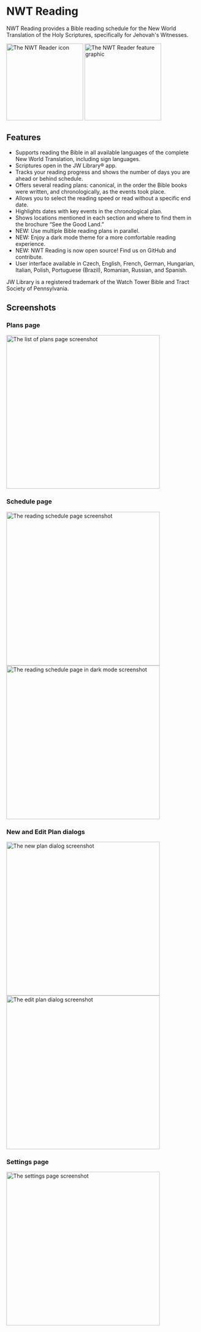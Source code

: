 # NWT Reading

NWT Reading provides a Bible reading schedule for the New World Translation of the Holy Scriptures, specifically for Jehovah's Witnesses.

<img src="assets/launcher/icon.png" alt="The NWT Reader icon" height="200"> <img src="assets/store_presence/feature_graphic.png" alt="The NWT Reader feature graphic" height="200">

## Features

- Supports reading the Bible in all available languages of the complete New World Translation, including sign languages.
- Scriptures open in the JW Library® app.
- Tracks your reading progress and shows the number of days you are ahead or behind schedule.
- Offers several reading plans: canonical, in the order the Bible books were written, and chronologically, as the events took place.
- Allows you to select the reading speed or read without a specific end date.
- Highlights dates with key events in the chronological plan.
- Shows locations mentioned in each section and where to find them in the brochure “See the Good Land.”
- NEW: Use multiple Bible reading plans in parallel.
- NEW: Enjoy a dark mode theme for a more comfortable reading experience.
- NEW: NWT Reading is now open source! Find us on GitHub and contribute.
- User interface available in Czech, English, French, German, Hungarian, Italian, Polish, Portuguese (Brazil), Romanian, Russian, and Spanish.

JW Library is a registered trademark of the Watch Tower Bible and Tract Society of Pennsylvania.

## Screenshots

### Plans page

<img src="assets/store_presence/screenshots/ios-1-plans-overlay.png" alt="The list of plans page screenshot" width="400">

### Schedule page

<img src="assets/store_presence/screenshots/ios-2-schedule-overlay.png" alt="The reading schedule page screenshot" width="400"> <img src="assets/store_presence/screenshots/ios-3-schedule-dark-overlay.png" alt="The reading schedule page in dark mode screenshot" width="400">

### New and Edit Plan dialogs

<img src="assets/store_presence/screenshots/ios-4-new-overlay.png" alt="The new plan dialog screenshot" width="400"> <img src="assets/store_presence/screenshots/ios-5-edit-overlay.png" alt="The edit plan dialog screenshot" width="400">

### Settings page

<img src="assets/store_presence/screenshots/ios-6-settings-overlay.png" alt="The settings page screenshot" width="400">
